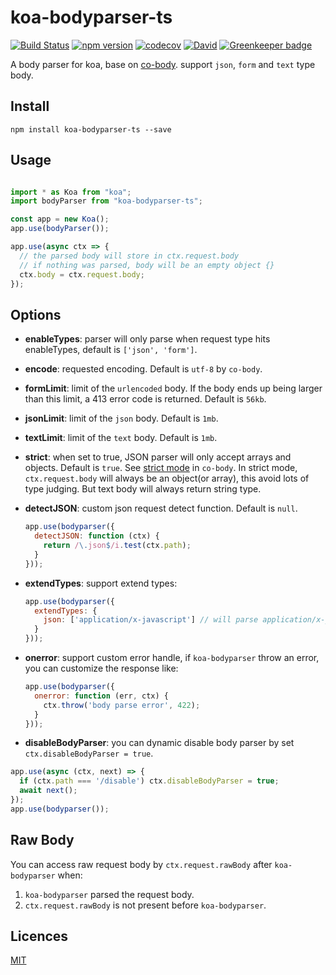 koa-bodyparser-ts
=================

[![Build Status](https://travis-ci.org/HKUST-VISLab/koa-bodyparser-ts.svg?branch=master)](https://travis-ci.org/HKUST-VISLab/koa-bodyparser-ts)
[![npm version](https://badge.fury.io/js/koa-bodyparser-ts.svg)](https://badge.fury.io/js/koa-bodyparser-ts)
[![codecov](https://codecov.io/gh/HKUST-VISLab/koa-bodyparser-ts/branch/master/graph/badge.svg)](https://codecov.io/gh/HKUST-VISLab/koa-bodyparser-ts)
[![David](https://david-dm.org/HKUST-VISLab/koa-bodyparser-ts/status.svg)](https://github.com/HKUST-VISLab/koa-bodyparser-ts)
[![Greenkeeper badge](https://badges.greenkeeper.io/HKUST-VISLab/koa-bodyparser-ts.svg)](https://greenkeeper.io/)


A body parser for koa, base on [co-body](https://github.com/tj/co-body). support `json`, `form` and `text` type body.

## Install

`npm install koa-bodyparser-ts --save`

## Usage

```ts

import * as Koa from "koa";
import bodyParser from "koa-bodyparser-ts";

const app = new Koa();
app.use(bodyParser());

app.use(async ctx => {
  // the parsed body will store in ctx.request.body
  // if nothing was parsed, body will be an empty object {}
  ctx.body = ctx.request.body;
});
```

## Options

* **enableTypes**: parser will only parse when request type hits enableTypes, default is `['json', 'form']`.
* **encode**: requested encoding. Default is `utf-8` by `co-body`.
* **formLimit**: limit of the `urlencoded` body. If the body ends up being larger than this limit, a 413 error code is returned. Default is `56kb`.
* **jsonLimit**: limit of the `json` body. Default is `1mb`.
* **textLimit**: limit of the `text` body. Default is `1mb`.
* **strict**: when set to true, JSON parser will only accept arrays and objects. Default is `true`. See [strict mode](https://github.com/cojs/co-body#options) in `co-body`. In strict mode, `ctx.request.body` will always be an object(or array), this avoid lots of type judging. But text body will always return string type.
* **detectJSON**: custom json request detect function. Default is `null`.

  ```js
  app.use(bodyparser({
    detectJSON: function (ctx) {
      return /\.json$/i.test(ctx.path);
    }
  }));
  ```

* **extendTypes**: support extend types:

  ```js
  app.use(bodyparser({
    extendTypes: {
      json: ['application/x-javascript'] // will parse application/x-javascript type body as a JSON string
    }
  }));
  ```

* **onerror**: support custom error handle, if `koa-bodyparser` throw an error, you can customize the response like:

  ```js
  app.use(bodyparser({
    onerror: function (err, ctx) {
      ctx.throw('body parse error', 422);
    }
  }));
  ```

* **disableBodyParser**: you can dynamic disable body parser by set `ctx.disableBodyParser = true`.

```js
app.use(async (ctx, next) => {
  if (ctx.path === '/disable') ctx.disableBodyParser = true;
  await next();
});
app.use(bodyparser());
```

## Raw Body

You can access raw request body by `ctx.request.rawBody` after `koa-bodyparser` when:

1. `koa-bodyparser` parsed the request body.
2. `ctx.request.rawBody` is not present before `koa-bodyparser`.

## Licences

[MIT](LICENSE)
